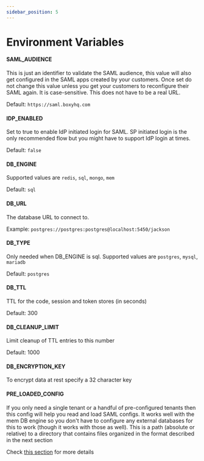 ```yaml
---
sidebar_position: 5
---
```


# Environment Variables

#### SAML_AUDIENCE

This is just an identifier to validate the SAML audience, this value will also get configured in the SAML apps created by your customers. Once set do not change this value unless you get your customers to reconfigure their SAML again. It is case-sensitive. This does not have to be a real URL.

Default: `https://saml.boxyhq.com`

#### IDP_ENABLED

Set to true to enable IdP initiated login for SAML. SP initiated login is the only recommended flow but you might have to support IdP login at times.

Default: `false`

#### DB_ENGINE

Supported values are `redis`, `sql`, `mongo`, `mem`

Default: `sql`

#### DB_URL

The database URL to connect to.

Example: `postgres://postgres:postgres@localhost:5450/jackson`

#### DB_TYPE

Only needed when DB_ENGINE is sql. Supported values are `postgres`, `mysql`, `mariadb`

Default: `postgres`

#### DB_TTL

TTL for the code, session and token stores (in seconds)

Default: 300

#### DB_CLEANUP_LIMIT

Limit cleanup of TTL entries to this number

Default: 1000

#### DB_ENCRYPTION_KEY

To encrypt data at rest specify a 32 character key

#### PRE_LOADED_CONFIG

If you only need a single tenant or a handful of pre-configured tenants then this config will help you read and load SAML configs. It works well with the mem DB engine so you don't have to configure any external databases for this to work (though it works with those as well). This is a path (absolute or relative) to a directory that contains files organized in the format described in the next section

Check [this section](pre-loaded-configuration.md) for more details
